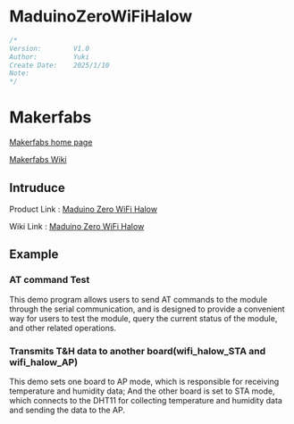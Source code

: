 # MaduinoZeroWiFiHalow

```c++
/*
Version:	    V1.0
Author:		    Yuki
Create Date:	2025/1/10
Note:
*/
```

# Makerfabs

[Makerfabs home page](https://www.makerfabs.com/)

[Makerfabs Wiki](https://wiki.makerfabs.com/)

## Intruduce

Product Link : [Maduino Zero WiFi Halow]()

Wiki Link : [Maduino Zero WiFi Halow](https://wiki.makerfabs.com/Maduino%20Zero%20WiFi%20Halow.html)


## Example

### AT command Test

This demo program allows users to send AT commands to the module through the serial communication, and is designed to provide a convenient way for users to test the module, query the current status of the module, and other related operations.

### Transmits T&H data to another board(wifi_halow_STA and wifi_halow_AP)

This demo sets one board to AP mode, which is responsible for receiving temperature and humidity data; And the other board is set to STA mode, which connects to the DHT11 for collecting temperature and humidity data and sending the data to the AP.


